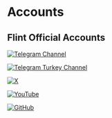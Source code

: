 # Accounts

## Flint Official Accounts

[![Telegram Channel](https://img.shields.io/badge/Telegram-Channel-blue?logo=telegram)](https://t.me/flint_framework)

[![Telegram Turkey Channel](https://img.shields.io/badge/Telegram-Channel_Türkiye-blue?logo=telegram)](https://t.me/flint_framework_tr)

[![X](https://img.shields.io/badge/X-Account-black?logo=twitter)](https://x.com/flintframework)

[![YouTube](https://img.shields.io/badge/YouTube-Channel-red?logo=youtube)](https://youtube.com/@flint_framework)

[![GitHub](https://img.shields.io/badge/Repo-GitHub-181717?logo=github)](https://github.com/coderianx/flint)